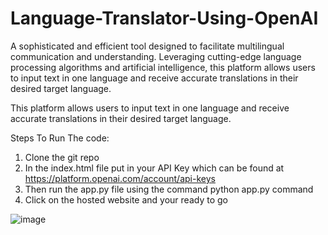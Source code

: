 # Language-Translator-Using-OpenAI
A sophisticated and efficient tool designed to facilitate multilingual communication and understanding. Leveraging cutting-edge language processing algorithms and artificial intelligence, this platform allows users to input text in one language and receive accurate translations in their desired target language.

This platform allows users to input text in one language and receive accurate translations in their desired target language. 

Steps To Run The code:
1. Clone the git repo
2. In the index.html file put in your API Key which can be found at https://platform.openai.com/account/api-keys
3. Then run the app.py file using the command python app.py command
4. Click on the hosted website and your ready to go
   
![image](https://github.com/krishnapani/Language-Translator-Using-OpenAI/assets/113685864/413ca019-acaa-49e7-8962-de40beb3b736)

